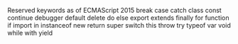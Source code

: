Reserved keywords as of ECMAScript 2015
    break
    case
    catch
    class
    const
    continue
    debugger
    default
    delete
    do
    else
    export
    extends
    finally
    for
    function
    if
    import
    in
    instanceof
    new
    return
    super
    switch
    this
    throw
    try
    typeof
    var
    void
    while
    with
    yield
